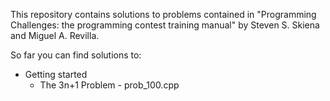 This repository contains solutions to problems contained in "Programming Challenges: the programming contest training manual" by Steven S. Skiena and Miguel A. Revilla.

So far you can find solutions to:

* Getting started
  * The 3n+1 Problem - prob_100.cpp
